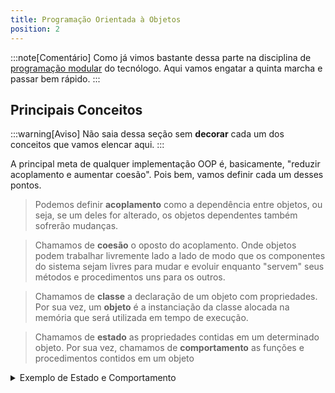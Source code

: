 ```yaml
---
title: Programação Orientada à Objetos
position: 2
---
```

:::note[Comentário]
Como já vimos bastante dessa parte na disciplina de [programação modular](../../../02-puc/03-segundo-periodo/04-programacao-modular.md) do tecnólogo. Aqui vamos engatar a quinta marcha e passar bem rápido.
:::

## Principais Conceitos

:::warning[Aviso]
Não saia dessa seção sem **decorar** cada um dos conceitos que vamos elencar aqui.
:::

A principal meta de qualquer implementação OOP é, basicamente, "reduzir acoplamento e aumentar coesão". Pois bem, vamos definir cada um desses pontos.

> Podemos definir **acoplamento** como a dependência entre objetos, ou seja, se um deles for alterado, os objetos dependentes também sofrerão mudanças.

> Chamamos de **coesão** o oposto do acoplamento. Onde objetos podem trabalhar livremente lado a lado de modo que os componentes do sistema sejam livres para mudar e evoluir enquanto "servem" seus métodos e procedimentos uns para os outros.

> Chamamos de **classe** a declaração de um objeto  com propriedades. Por sua vez, um **objeto** é a instanciação da classe alocada na memória que será utilizada em tempo de execução.

> Chamamos de **estado** as propriedades contidas em um determinado objeto. Por sua vez, chamamos de **comportamento** as funções e procedimentos contidos em um objeto

<details>
<summary>Exemplo de Estado e Comportamento</summary>
```cs
// Exemplo de estado e comportamento em OOP
using System

namespace AulaConceitos
{
	public class Objeto
	{
		public string Estado1 { get; set; }
		public int Estado2 { get; set; }

		public int Comportamento1(int param1, int param2)
		{
			int result;
			
			// logica do comportamento
	
			return result;
		}
	}
}
```
</details>
